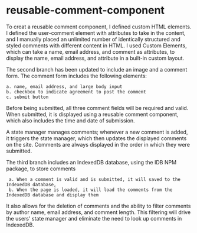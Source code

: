 # reusable-comment-component

To creat a reusable comment component, I defined custom HTML elements. I defined the user-comment element with attributes to take in the content, and I manually placed an unlimited number of identically structured and styled comments with different content in HTML. I used Custom Elements, which can take a name, email address, and comment as attributes, to display the name, email address, and attribute in a built-in custom layout.

The second branch has been updated to include an image and a comment form. The comment form includes the following elements: 

    a. name, email address, and large body input
    b. checkbox to indicate agreement to post the comment 
    c. submit button
    
Before being submitted, all three comment fields will be required and valid. When submitted, it is displayed using a reusable comment component, which also includes the time and date of submission.

A state manager manages comments; whenever a new comment is added, it triggers the state manager, which then updates the displayed comments on the site.
Comments are always displayed in the order in which they were submitted.

The third branch includes  an IndexedDB database, using the IDB NPM package, to store comments

     a. When a comment is valid and is submitted, it will saved to the IndexedDB database,
     b. When the page is loaded, it will load the comments from the IndexedDB database and display them
     
It also allows for the deletion of comments and the ability to filter comments by author name, email address, and comment length. This filtering will drive the users' state manager and eliminate the need to look up comments in IndexedDB.
